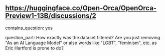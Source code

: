 ## https://huggingface.co/Open-Orca/OpenOrca-Preview1-13B/discussions/2

contains_question: yes

question_part: How exactly was the dataset filtered? Are you just removing "As an AI Language Model" or also words like "LGBT", "feminism", etc. as Eric Hartford is prone to do?